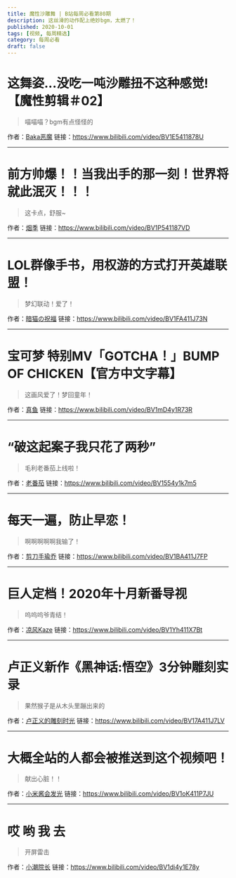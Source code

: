 ```yaml
---
title: 魔性沙雕舞 | B站每周必看第80期
description: 这丝滑的动作配上绝妙bgm，太燃了！
published: 2020-10-01
tags: [视频, 每周精选]
category: 每周必看
draft: false
---
```


# 这舞姿...没吃一吨沙雕扭不这种感觉!【魔性剪辑＃02】
> 喵喵喵？bgm有点怪怪的

作者：[Baka恶魔](https://space.bilibili.com/11255948)
链接：https://www.bilibili.com/video/BV1E5411878U

---

# 前方帅爆！！当我出手的那一刻！世界将就此泯灭！！！
> 这卡点，舒服~

作者：[烟季](https://space.bilibili.com/15377173)
链接：https://www.bilibili.com/video/BV1P541187VD

---

# LOL群像手书，用权游的方式打开英雄联盟！
> 梦幻联动！爱了！

作者：[暗猫の祝福](https://space.bilibili.com/888465)
链接：https://www.bilibili.com/video/BV1FA411J73N

---

# 宝可梦 特别MV「GOTCHA！」BUMP OF CHICKEN【官方中文字幕】
> 这画风爱了！梦回童年！

作者：[真鱼](https://space.bilibili.com/81192)
链接：https://www.bilibili.com/video/BV1mD4y1R73R

---

# “破这起案子我只花了两秒”
> 毛利老番茄上线啦！

作者：[老番茄](https://space.bilibili.com/546195)
链接：https://www.bilibili.com/video/BV1554y1k7m5

---

# 每天一遍，防止早恋！
> 啊啊啊啊啊我输了！

作者：[剪刀手瑜乔](https://space.bilibili.com/42448991)
链接：https://www.bilibili.com/video/BV1BA411J7FP

---

# 巨人定档！2020年十月新番导视
> 呜呜呜爷青结！

作者：[凉风Kaze](https://space.bilibili.com/14110780)
链接：https://www.bilibili.com/video/BV1Yh411X7Bt

---

# 卢正义新作《黑神话:悟空》3分钟雕刻实录
> 果然猴子是从木头里蹦出来的

作者：[卢正义的雕刻时光](https://space.bilibili.com/591856754)
链接：https://www.bilibili.com/video/BV17A411J7LV

---

# 大概全站的人都会被推送到这个视频吧！
> 献出心脏！！

作者：[小米酱会发光](https://space.bilibili.com/238767396)
链接：https://www.bilibili.com/video/BV1oK411P7JU

---

# 哎 哟 我 去
> 开屏雷击

作者：[小潮院长](https://space.bilibili.com/5970160)
链接：https://www.bilibili.com/video/BV1di4y1E78y

